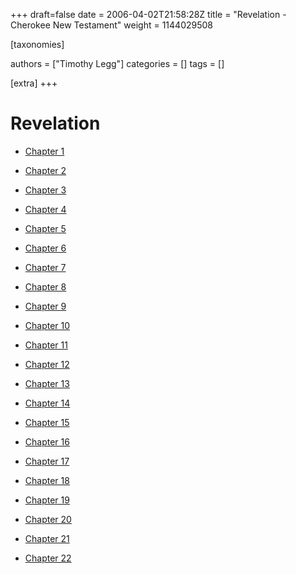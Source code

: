 +++
draft=false
date = 2006-04-02T21:58:28Z
title = "Revelation - Cherokee New Testament"
weight = 1144029508

[taxonomies]

authors = ["Timothy Legg"]
categories = []
tags = []

[extra]
+++
# Revelation

* [Chapter 1](@/Cherokee-New-Testament/Revelation/2701/index.md)

* [Chapter 2](@/Cherokee-New-Testament/Revelation/2702/index.md)

* [Chapter 3](@/Cherokee-New-Testament/Revelation/2703/index.md)

* [Chapter 4](@/Cherokee-New-Testament/Revelation/2704/index.md)

* [Chapter 5](@/Cherokee-New-Testament/Revelation/2705/index.md)

* [Chapter 6](@/Cherokee-New-Testament/Revelation/2706/index.md)

* [Chapter 7](@/Cherokee-New-Testament/Revelation/2707/index.md)

* [Chapter 8](@/Cherokee-New-Testament/Revelation/2708/index.md)

* [Chapter 9](@/Cherokee-New-Testament/Revelation/2709/index.md)

* [Chapter 10](@/Cherokee-New-Testament/Revelation/2710/index.md)

* [Chapter 11](@/Cherokee-New-Testament/Revelation/2711/index.md)

* [Chapter 12](@/Cherokee-New-Testament/Revelation/2712/index.md)

* [Chapter 13](@/Cherokee-New-Testament/Revelation/2713/index.md)

* [Chapter 14](@/Cherokee-New-Testament/Revelation/2714/index.md)

* [Chapter 15](@/Cherokee-New-Testament/Revelation/2715/index.md)

* [Chapter 16](@/Cherokee-New-Testament/Revelation/2716/index.md)

* [Chapter 17](@/Cherokee-New-Testament/Revelation/2717/index.md)

* [Chapter 18](@/Cherokee-New-Testament/Revelation/2718/index.md)

* [Chapter 19](@/Cherokee-New-Testament/Revelation/2719/index.md)

* [Chapter 20](@/Cherokee-New-Testament/Revelation/2720/index.md)

* [Chapter 21](@/Cherokee-New-Testament/Revelation/2721/index.md)

* [Chapter 22](@/Cherokee-New-Testament/Revelation/2722/index.md)

